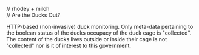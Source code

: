 // rhodey + miloh  
// Are the Ducks Out?  
  
HTTP-based (non-invasive) duck monitoring. Only meta-data pertaining to  
the boolean status of the ducks occupacy of the duck cage is "collected".  
The content of the ducks lives outside or inside their cage is not  
"collected" nor is it of interest to this government.
